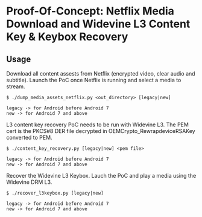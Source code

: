 # Proof-Of-Concept: Netflix Media Download and Widevine L3 Content Key & Keybox Recovery

## Usage

Download all content assests from Netflix (encrypted video, clear audio and subtitle). Launch the PoC once Netflix is running and select a media to stream.

```
$ ./dump_media_assets_netflix.py <out_directory> [legacy|new]

legacy -> for Android before Android 7
new -> for Android 7 and above
```

L3 content key recovery PoC needs to be run with Widevine L3. The PEM cert is the PKCS#8 DER file decrypted in OEMCrypto_RewrapdeviceRSAKey converted to PEM.

```
$ ./content_key_recovery.py [legacy|new] <pem file>

legacy -> for Android before Android 7
new -> for Android 7 and above
```
Recover the Widevine L3 Keybox. Lauch the PoC and play a media using the Widevine DRM L3.

```
$ ./recover_l3keybox.py [legacy|new]

legacy -> for Android before Android 7
new -> for Android 7 and above
```

